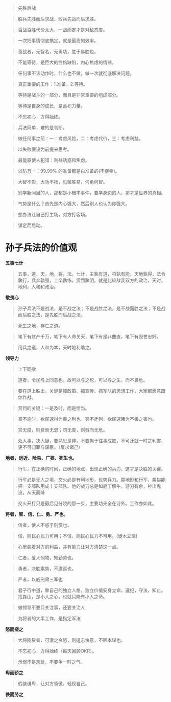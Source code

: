 > 先胜后战

> 胜兵先胜而后求战，败兵先战而后求胜。

> 百战百胜代价太大，一战而定才是对敌态度。

> 一次把事情彻底搞定，就是最高的效率。

> 善战者，无智名，无勇功，胜于易胜也。



> 不能等待，是巨大的性格缺陷，内心焦虑的情绪。

> 任何事不该动作时，什么也不做，做一次就彻底解决问题。

> 真正重要的工作：1.准备，2.等待。

> 等待是战斗的一部分，而且是非常重要的组成部分。

> 等待是自身的成长，是蓄积力量。

> 不忘初心，方得始终。

> 兵法简单，难的是判断。

> 做任何事之前：一：考虑风险，二：考虑代价，三：考虑利益。

> 以失败假设为前提来思考。

> 最能驱使人犯错：利益诱惑和焦虑。

> 以防万一：99.99% 的准备都是白准备的(不侥幸)。

> 大智不彰，大功不扬，见微胜易，何勇何智。

> 别学新闻里的人，那都是小概率事件，要学身边的人，那才是世界的真相。

> 气势是什么？首先是内心强大，然后别人也认为你强大。

> 想办法让自己打主场，对方打客场。

> 谋定而后动。

# 孙子兵法的价值观

**五事七计**

> 五事，道，天，地，将，法。七计，主孰有道，将孰有能，天地孰得，法令孰行，兵众孰强，士卒孰练，赏罚孰明。就是比较敌我双方的政治，天时，地利，人和和政治。

**敬畏心**

> 孙子兵法不是战法，是不战之法；不是战胜之法，是不战而胜之法；不是战而后胜之法，是先胜而后战之法。

> 死生之地，存亡之道。

> 笔下有财产千万，笔下有人命关天，笔下有是非曲直，笔下有毁誉忠奸。

> 用兵之道，人和为本，天时地利助之。

**领导力**

> 上下同欲

> 道者，令民与上同意也。故可以与之死，可以与之生，而不畏危。

> 要在道上胜出，关键是抓政策、抓宣传、抓军队的思想工作，大家都愿意跟你作战。



> 赏罚的关键：一是及时，而是恰当。

> 赏不逾时，欲民速得为善之利也。罚不迁列，欲民速睹为不善之害也。

> 赏无度，则费而无恩；罚无度，则戮而无危。

> 处大事，决大疑，要熟思是非，不要拘于往事成败，不可迁就一时之利害，更不可归罪与谋臣。（反求诸己）



**地者，远近、险易、广狭、死生也。**

>行军，在正确的时间，正确的地点，出现正确的兵力，这才是决胜的关键。

> 行军必是无人之境，交火必是有利地形，优势兵力。靠地形和行军，粟裕能把一支部队用成十支部队。他的战刀总是如庖丁解牛，游刃有余，神出鬼没，从天而降

> 交火开打只是最后见分晓的那一步，主要功夫全在诗外。工作亦如此。



**将者，智、信、仁、勇、严也。**

> 信者，使人不惑于刑赏也。

> 信，则民心民力可用；不信，则民心民力不可用。(徙木立信)

> 心里装着对方的利益，并有能力让对方清楚这一点。

> 仁者，爱人悯物，知勤劳也。

> 勇者，决胜乘势，不逡巡也。

> 严者，以威刑肃三军也

> 君子行中道，靠自己的独立人格，独立价值安身立命，遵纪，守法，知止。找靠山，是小人之心，也就只能有小人之命。

> 做领导不要只关注事，还要关注人

> 为将者的大半工作，是指定军法



**怒而挠之**

> 大将刚戾者，可激之令怒，则逞志快意，不顾本谋也。

> 不忘初心，方得始终（每天回顾OKR）。

> 示弱不是羞耻，不要争一时之气。

**卑而骄之**

> 假装谦卑，让对方骄傲，轻视自己。

**佚而劳之**

